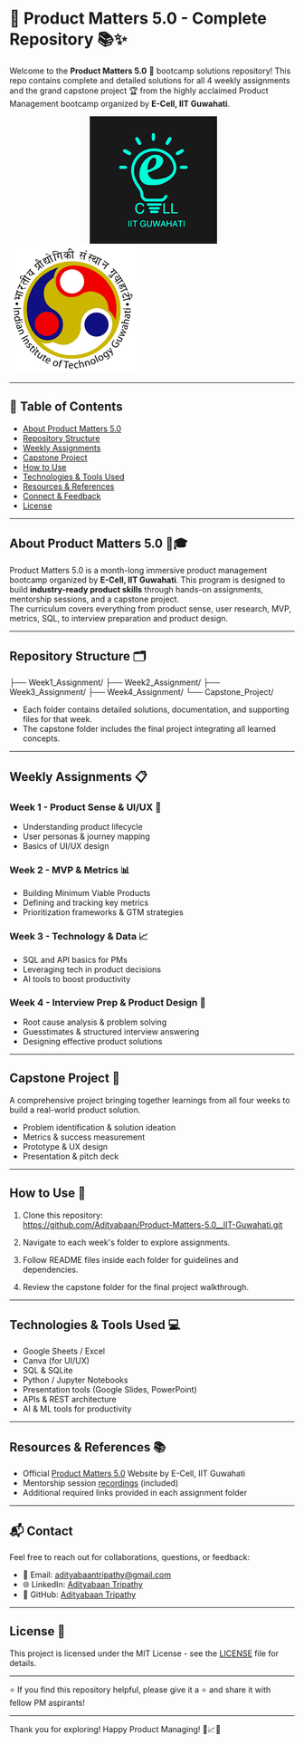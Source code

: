# 🚀 Product Matters 5.0 - Complete Repository 📚✨

Welcome to the **Product Matters 5.0** 🎯 bootcamp solutions repository! This repo contains complete and detailed solutions for all 4 weekly assignments and the grand capstone project 🏆 from the highly acclaimed Product Management bootcamp organized by **E-Cell, IIT Guwahati**.  

&nbsp; &nbsp; &nbsp; &nbsp; &nbsp; &nbsp; &nbsp; &nbsp; &nbsp; &nbsp; &nbsp; &nbsp; &nbsp; &nbsp; &nbsp; &nbsp; &nbsp; &nbsp; ![Image Alt](https://github.com/Adityabaan/Product-Matters-5.0__IIT-Guwahati/blob/4caa0f2bcadda3c4c6f81bc827573c6a342f3c5e/images2.png) &nbsp; &nbsp; &nbsp; &nbsp; &nbsp; &nbsp; &nbsp; &nbsp; &nbsp; &nbsp; &nbsp; &nbsp; &nbsp; &nbsp;![Image Alt](https://github.com/Adityabaan/Product-Matters-5.0__IIT-Guwahati/blob/4caa0f2bcadda3c4c6f81bc827573c6a342f3c5e/images.png)

---

## 📅 Table of Contents
- [About Product Matters 5.0](#about-product-matters-50)
- [Repository Structure](#repository-structure)
- [Weekly Assignments](#weekly-assignments)
- [Capstone Project](#capstone-project)
- [How to Use](#how-to-use)
- [Technologies & Tools Used](#technologies--tools-used)
- [Resources & References](#resources--references)
- [Connect & Feedback](#connect--feedback)
- [License](#license)

---

## About Product Matters 5.0 🏫🎓

Product Matters 5.0 is a month-long immersive product management bootcamp organized by **E-Cell, IIT Guwahati**. This program is designed to build **industry-ready product skills** through hands-on assignments, mentorship sessions, and a capstone project.  
The curriculum covers everything from product sense, user research, MVP, metrics, SQL, to interview preparation and product design.

---

## Repository Structure 🗂️
├── Week1_Assignment/
├── Week2_Assignment/
├── Week3_Assignment/
├── Week4_Assignment/
└── Capstone_Project/

- Each folder contains detailed solutions, documentation, and supporting files for that week.
- The capstone folder includes the final project integrating all learned concepts.

---

## Weekly Assignments 📋

### Week 1 - Product Sense & UI/UX 🎨
- Understanding product lifecycle
- User personas & journey mapping
- Basics of UI/UX design

### Week 2 - MVP & Metrics 📊
- Building Minimum Viable Products
- Defining and tracking key metrics
- Prioritization frameworks & GTM strategies

### Week 3 - Technology & Data 📈
- SQL and API basics for PMs
- Leveraging tech in product decisions
- AI tools to boost productivity

### Week 4 - Interview Prep & Product Design 💼
- Root cause analysis & problem solving
- Guesstimates & structured interview answering
- Designing effective product solutions

---

## Capstone Project 🏅

A comprehensive project bringing together learnings from all four weeks to build a real-world product solution.  
- Problem identification & solution ideation  
- Metrics & success measurement  
- Prototype & UX design  
- Presentation & pitch deck

---

## How to Use 🔧

1. Clone this repository:  
https://github.com/Adityabaan/Product-Matters-5.0__IIT-Guwahati.git

2. Navigate to each week's folder to explore assignments.  
3. Follow README files inside each folder for guidelines and dependencies.  
4. Review the capstone folder for the final project walkthrough.

---

## Technologies & Tools Used 💻

- Google Sheets / Excel  
- Canva (for UI/UX)  
- SQL & SQLite  
- Python / Jupyter Notebooks  
- Presentation tools (Google Slides, PowerPoint)  
- APIs & REST architecture  
- AI & ML tools for productivity

---

## Resources & References 📚

- Official [Product Matters 5.0](https://product-matters-5.vercel.app/) Website by E-Cell, IIT Guwahati  
- Mentorship session [recordings](https://youtube.com/playlist?list=PLzmkgBuorWs9W6AMoNEgadEdlZhFQlUrc&si=qtCXBGCncMP3enlm) (included)  
- Additional required links provided in each assignment folder

---

## 📬 Contact

Feel free to reach out for collaborations, questions, or feedback:
- 📧 Email: [adityabaantripathy@gmail.com](mailto:adityabaantripathy@gmail.com)  
- 🌐 LinkedIn: [Adityabaan Tripathy](https://www.linkedin.com/in/adityabaan-tripathy-6b245323b/)  
- 🐙 GitHub: [Adityabaan Tripathy](https://github.com/Adityabaan)

---

## License 📝

This project is licensed under the MIT License - see the [LICENSE](LICENSE) file for details.

---

⭐️ If you find this repository helpful, please give it a ⭐️ and share it with fellow PM aspirants!

---

Thank you for exploring! Happy Product Managing! 🚀📈✨




